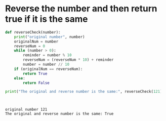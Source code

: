 # Reverse the number and  then return true if it is the same 


```python
def reverseCheck(number):
    print("original number", number)
    originalNum = number
    reverseNum = 0
    while (number > 0):
        reminder = number % 10
        reverseNum = (reverseNum * 10) + reminder
        number = number // 10
    if (originalNum == reverseNum):
        return True
    else:
        return False

print("The original and reverse number is the same:", reverseCheck(121))

 
```

    original number 121
    The original and reverse number is the same: True
    


```python

```
